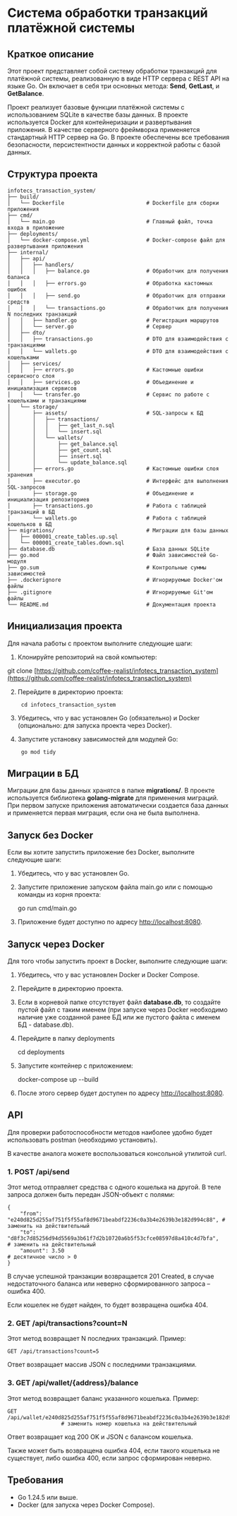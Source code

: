 Cистема обработки транзакций платёжной системы
======================================================================
Краткое описание
----------------
Этот проект представляет собой систему обработки транзакций для платёжной системы, реализованную в виде HTTP сервера с REST API на языке Go. Он включает в себя три основных метода: **Send**, **GetLast**, и **GetBalance**.

Проект реализует базовые функции платёжной системы с использованием SQLite в качестве базы данных. В проекте используется Docker для контейнеризации и развертывания приложения. В качестве серверного фреймворка применяется стандартный HTTP сервер на Go. В проекте обеспечены все требования безопасности, персистентности данных и корректной работы с базой данных.

Структура проекта
-----------------

    infotecs_transaction_system/
    ├── build/
    │   └── Dockerfile                          # Dockerfile для сборки приложения
    ├── cmd/
    │   └── main.go                             # Главный файл, точка входа в приложение
    ├── deployments/
    │   └── docker-compose.yml                  # Docker-compose файл для развертывания приложения
    ├── internal/
    │   ├── api/
    │   │   ├── handlers/
    │   │   │   ├── balance.go                  # Обработчик для получения баланса
    │   │   │   ├── errors.go                   # Обработка кастомных ошибок
    │   │   │   ├── send.go                     # Обработчик для отправки средств
    │   │   │   └── transactions.go             # Обработчик для получения N последних транзакций
    │   │   ├── handler.go                      # Регистрация маршрутов
    │   │   └── server.go                       # Сервер
    │   ├── dto/
    │   │   ├── transactions.go                 # DTO для взаимодействия с транзакциями
    │   │   └── wallets.go                      # DTO для взаимодействия с кошельками
    │   ├── services/
    │   │   ├── errors.go                       # Кастомные ошибки сервисного слоя
    │   │   ├── services.go                     # Объединение и инициализация сервисов
    │   │   └── transfer.go                     # Сервис по работе с кошельками и транзакциями
    │   └── storage/
    │       ├── assets/                         # SQL-запросы к БД
    │       │   ├── transactions/
    │       │   │   ├── get_last_n.sql
    │       │   │   └── insert.sql
    │       │   └── wallets/
    │       │       ├── get_balance.sql
    │       │       ├── get_count.sql
    │       │       ├── insert.sql
    │       │       └── update_balance.sql
    │       ├── errors.go                       # Кастомные ошибки слоя хранения
    │       ├── executor.go                     # Интерфейс для выполнения SQL-запросов
    │       ├── storage.go                      # Объединение и инициализация репозиториев
    │       ├── transactions.go                 # Работа с таблицей транзакций в БД
    │       └── wallets.go                      # Работа с таблицей кошельков в БД
    ├── migrations/                             # Миграции для базы данных
    │   ├── 000001_create_tables.up.sql
    │   └── 000001_create_tables.down.sql
    ├── database.db                             # База данных SQLite
    ├── go.mod                                  # Файл зависимостей Go-модуля
    ├── go.sum                                  # Контрольные суммы зависимостей
    ├── .dockerignore                           # Игнорируемые Docker'ом файлы
    ├── .gitignore                              # Игнорируемые Git'ом файлы
    └── README.md                               # Документация проекта


Инициализация проекта
---------------------

Для начала работы с проектом выполните следующие шаги:

1.  Клонируйте репозиторий на свой компьютер:

git clone [https://github.com/coffee-realist/infotecs_transaction_system](https://github.com/coffee-realist/infotecs_transaction_system)

2. Перейдите в директорию проекта:

        cd infotecs_transaction_system

3. Убедитесь, что у вас установлен Go (обязательно) и Docker (опционально: для запуска проекта через Docker).

4. Запустите установку зависимостей для модулей Go: 

        go mod tidy


Миграции в БД
--------

Миграции для базы данных хранятся в папке **migrations/**. В проекте используется библиотека **golang-migrate** для применения миграций. При первом запуске приложения автоматически создается база данных и применяется первая миграция, если она не была выполнена.

Запуск без Docker
-----------------

Если вы хотите запустить приложение без Docker, выполните следующие шаги:

1.  Убедитесь, что у вас установлен Go.
2.  Запустите приложение запуском файла main.go или с помощью команды из корня проекта:


    go run cmd/main.go


3.  Приложение будет доступно по адресу [http://localhost:8080](http://localhost:8080).

Запуск через Docker
-------------------

Для того чтобы запустить проект в Docker, выполните следующие шаги:

1.  Убедитесь, что у вас установлен Docker и Docker Compose.
2.  Перейдите в директорию проекта.
3.  Если в корневой папке отсутствует файл **database.db**, то создайте пустой файл с таким именем (при запуске через Docker необходимо наличие уже созданной ранее БД или же пустого файла с именем БД - database.db).
4.  Перейдите в папку deployments


    cd deployments

5. Запустите контейнер с приложением:


    docker-compose up --build

5.  После этого сервер будет доступен по адресу [http://localhost:8080](http://localhost:8080).


API
---
Для проверки работоспособности методов наиболее удобно будет использовать postman (необходимо установить).

В качестве аналога можете воспользоваться консольной утилитой curl.

### 1\. POST /api/send

Этот метод отправляет средства с одного кошелька на другой. В теле запроса должен быть передан JSON-объект с полями:

    {
        "from": "e240d825d255af751f5f55af8d9671beabdf2236c0a3b4e2639b3e182d994c88", # заменить на действительный
        "to": "d8f3c7d85256d94d5569a3b61f7d2b10720a6b5f53cfce08597d8a410c4d7bfa",   # заменить на действительный
        "amount": 3.50                                                              # десятичное число > 0
    }


В случае успешной транзакции возвращается 201 Created, в случае недостаточного баланса или неверно сформированного запроса – ошибка 400.

Если кошелек не будет найден, то будет возвращена ошибка 404.

### 2\. GET /api/transactions?count=N

Этот метод возвращает N последних транзакций. Пример:

    GET /api/transactions?count=5


Ответ возвращает массив JSON с последними транзакциями.

### 3\. GET /api/wallet/{address}/balance

Этот метод возвращает баланс указанного кошелька. Пример:

    GET /api/wallet/e240d825d255af751f5f55af8d9671beabdf2236c0a3b4e2639b3e182d994c88/balance     
                     # заменить номер кошелька на действительный


Ответ возвращает код 200 OK и JSON с балансом кошелька.

Также может быть возвращена ошибка 404, если такого кошелька не существует, либо ошибка 400, если запрос сформирован неверно.

Требования
----------

*   Go 1.24.5 или выше.
*   Docker (для запуска через Docker Compose).
